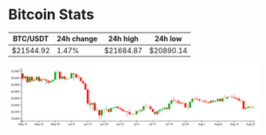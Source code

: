 # Bitcoin Stats

BTC/USDT|24h change|24h high|24h low|
|---|---|---|---|
|$21544.92|1.47%|$21684.87|$20890.14|

<img src="./chart.svg">
